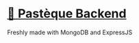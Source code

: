# [🍉 Pastèque Backend](https://github.com/2202x2/pasteque)

Freshly made with MongoDB and ExpressJS
